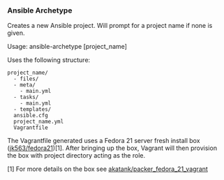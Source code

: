 ### Ansible Archetype

Creates a new Ansible project. Will prompt for a project name if none is given.

Usage:
    ansible-archetype [project_name]

Uses the following structure:

    project_name/
      - files/
      - meta/
        - main.yml
      - tasks/
        - main.yml
      - templates/
      ansible.cfg
      project_name.yml
      Vagrantfile

The Vagrantfile generated uses a Fedora 21 server fresh install box ([jk563/fedora21](https://atlas.hashicorp.com/jk563/boxes/fedora21.json))[1]. After bringing up the box, Vagrant will then provision the box with project directory acting as the role. 

[1] For more details on the box see [akatank/packer_fedora_21_vagrant](https://github.com/akatank/packer_fedora_21_vagrant)
